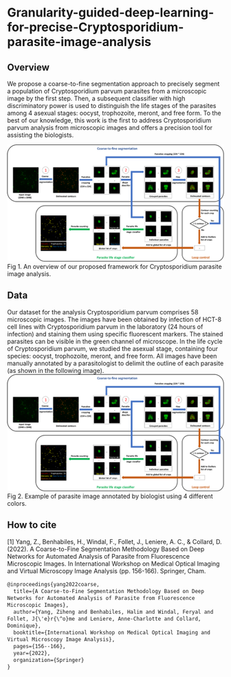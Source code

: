 # Granularity-guided-deep-learning-for-precise-Cryptosporidium-parasite-image-analysis




## Overview
 We propose a coarse-to-fine segmentation approach to precisely segment a population of Cryptosporidium parvum parasites from a microscopic image by the first step. Then, a subsequent classifier with high discriminatory power is used to distinguish the life stages of the parasites among 4 asexual stages: oocyst, trophozoite, meront, and free form. To the best of our knowledge, this work is the first to address Cryptosporidium parvum analysis from microscopic images and offers a precision tool for assisting the biologists.  
 
![IVGG8](https://github.com/jtyytim/CryptosporidiumNet/blob/main/Overview.png)
Fig 1. An overview of our proposed framework for Cryptosporidium parasite image analysis. 

## Data
 Our dataset for the analysis Cryptosporidium parvum comprises 58 microscopic images. The images have been obtained by infection of HCT-8 cell lines with Cryptosporidium parvum in the laboratory (24 hours of infection) and staining them using specific fluorescent markers. The stained parasites can be visible in the green channel of microscope. In the life cycle of Cryptosporidium parvum, we studied the asexual stage, containing four species: oocyst, trophozoite, meront, and free form. All images have been manually annotated by a parasitologist to delimit the outline of each parasite (as shown in the following image).
 ![IVGG8](https://github.com/jtyytim/CryptosporidiumNet/blob/main/Overview.png)
Fig 2. Example of parasite image annotated by biologist using 4 different colors. 

## How to cite
[1] Yang, Z., Benhabiles, H., Windal, F., Follet, J., Leniere, A. C., & Collard, D. (2022). A Coarse-to-Fine Segmentation Methodology Based on Deep Networks for Automated Analysis of Parasite from Fluorescence Microscopic Images. In International Workshop on Medical Optical Imaging and Virtual Microscopy Image Analysis (pp. 156-166). Springer, Cham.  
```
@inproceedings{yang2022coarse,
  title={A Coarse-to-Fine Segmentation Methodology Based on Deep Networks for Automated Analysis of Parasite from Fluorescence Microscopic Images},
  author={Yang, Ziheng and Benhabiles, Halim and Windal, Feryal and Follet, J{\'e}r{\^o}me and Leniere, Anne-Charlotte and Collard, Dominique},
  booktitle={International Workshop on Medical Optical Imaging and Virtual Microscopy Image Analysis},
  pages={156--166},
  year={2022},
  organization={Springer}
}
```
